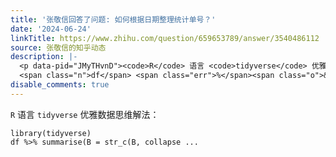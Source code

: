 ```yaml
---
title: '张敬信回答了问题: 如何根据日期整理统计单号？'
date: '2024-06-24'
linkTitle: https://www.zhihu.com/question/659653789/answer/3540486112
source: 张敬信的知乎动态
description: |-
  <p data-pid="JMyTHvnD"><code>R</code> 语言 <code>tidyverse</code> 优雅数据思维解法：</p><div class="highlight"><pre><code class="language-ada"><span class="n">library</span><span class="p">(</span><span class="n">tidyverse</span><span class="p">)</span>
  <span class="n">df</span> <span class="err">%</span><span class="o">&gt;</span><span class="err">%</span> <span class="n">summarise</span><span class="p">(</span><span class="n">B</span> <span class="o">=</span> <span class="n">str_c</span><span class="p">(</span><span class="n">B</span><span class="p">,</span> <span class="n">collapse</span> ...
disable_comments: true
---
```

<p data-pid="JMyTHvnD"><code>R</code> 语言 <code>tidyverse</code> 优雅数据思维解法：</p><div class="highlight"><pre><code class="language-ada"><span class="n">library</span><span class="p">(</span><span class="n">tidyverse</span><span class="p">)</span>
<span class="n">df</span> <span class="err">%</span><span class="o">&gt;</span><span class="err">%</span> <span class="n">summarise</span><span class="p">(</span><span class="n">B</span> <span class="o">=</span> <span class="n">str_c</span><span class="p">(</span><span class="n">B</span><span class="p">,</span> <span class="n">collapse</span> ...